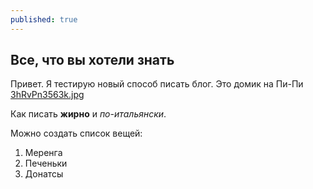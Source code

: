 ```yaml
---
published: true
---
```



## Все, что вы хотели знать
Привет. Я тестирую новый способ писать блог. 
Это домик на Пи-Пи [3hRvPn3563k.jpg]({{site.baseurl}}/_posts/3hRvPn3563k.jpg)

Как писать **жирно** и _по-итальянски_.

Можно создать список вещей:
1. Меренга
2. Печеньки
3. Донатсы

